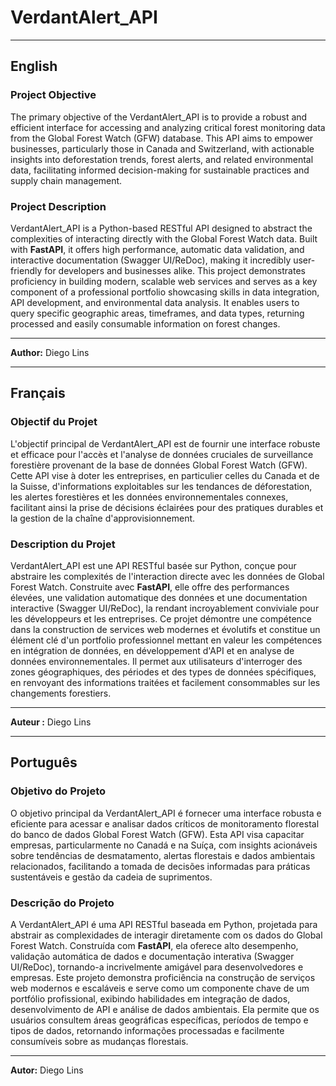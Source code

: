 # VerdantAlert_API

---

## English

### Project Objective
The primary objective of the VerdantAlert_API is to provide a robust and efficient interface for accessing and analyzing critical forest monitoring data from the Global Forest Watch (GFW) database. This API aims to empower businesses, particularly those in Canada and Switzerland, with actionable insights into deforestation trends, forest alerts, and related environmental data, facilitating informed decision-making for sustainable practices and supply chain management.

### Project Description
VerdantAlert_API is a Python-based RESTful API designed to abstract the complexities of interacting directly with the Global Forest Watch data. Built with **FastAPI**, it offers high performance, automatic data validation, and interactive documentation (Swagger UI/ReDoc), making it incredibly user-friendly for developers and businesses alike. This project demonstrates proficiency in building modern, scalable web services and serves as a key component of a professional portfolio showcasing skills in data integration, API development, and environmental data analysis. It enables users to query specific geographic areas, timeframes, and data types, returning processed and easily consumable information on forest changes.

---
**Author:** Diego Lins

---

## Français

### Objectif du Projet
L'objectif principal de VerdantAlert_API est de fournir une interface robuste et efficace pour l'accès et l'analyse de données cruciales de surveillance forestière provenant de la base de données Global Forest Watch (GFW). Cette API vise à doter les entreprises, en particulier celles du Canada et de la Suisse, d'informations exploitables sur les tendances de déforestation, les alertes forestières et les données environnementales connexes, facilitant ainsi la prise de décisions éclairées pour des pratiques durables et la gestion de la chaîne d'approvisionnement.

### Description du Projet
VerdantAlert_API est une API RESTful basée sur Python, conçue pour abstraire les complexités de l'interaction directe avec les données de Global Forest Watch. Construite avec **FastAPI**, elle offre des performances élevées, une validation automatique des données et une documentation interactive (Swagger UI/ReDoc), la rendant incroyablement conviviale pour les développeurs et les entreprises. Ce projet démontre une compétence dans la construction de services web modernes et évolutifs et constitue un élément clé d'un portfolio professionnel mettant en valeur les compétences en intégration de données, en développement d'API et en analyse de données environnementales. Il permet aux utilisateurs d'interroger des zones géographiques, des périodes et des types de données spécifiques, en renvoyant des informations traitées et facilement consommables sur les changements forestiers.

---
**Auteur :** Diego Lins

---

## Português

### Objetivo do Projeto
O objetivo principal da VerdantAlert_API é fornecer uma interface robusta e eficiente para acessar e analisar dados críticos de monitoramento florestal do banco de dados Global Forest Watch (GFW). Esta API visa capacitar empresas, particularmente no Canadá e na Suíça, com insights acionáveis sobre tendências de desmatamento, alertas florestais e dados ambientais relacionados, facilitando a tomada de decisões informadas para práticas sustentáveis e gestão da cadeia de suprimentos.

### Descrição do Projeto
A VerdantAlert_API é uma API RESTful baseada em Python, projetada para abstrair as complexidades de interagir diretamente com os dados do Global Forest Watch. Construída com **FastAPI**, ela oferece alto desempenho, validação automática de dados e documentação interativa (Swagger UI/ReDoc), tornando-a incrivelmente amigável para desenvolvedores e empresas. Este projeto demonstra proficiência na construção de serviços web modernos e escaláveis e serve como um componente chave de um portfólio profissional, exibindo habilidades em integração de dados, desenvolvimento de API e análise de dados ambientais. Ela permite que os usuários consultem áreas geográficas específicas, períodos de tempo e tipos de dados, retornando informações processadas e facilmente consumíveis sobre as mudanças florestais.

---
**Autor:** Diego Lins